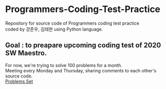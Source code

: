 # Programmers-Coding-Test-Practice

Repository for source code of Programmers coding test practice   
coded by 강준우, 김태현 using Python language.   



## Goal : to preapare upcoming coding test of 2020 SW Maestro.
For now, we're trying to solve 100 problems for a month.   
Meeting every Monday and Thursday, sharing comments to each other's source code.   
[Problems Set](https://programers.co.kr/learn/challenges)